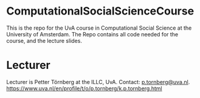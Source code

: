 # ComputationalSocialScienceCourse
This is the repo for the UvA course in Computational Social Science at the University of Amsterdam. The Repo contains all code needed for the course, and the lecture slides.

# Lecturer
Lecturer is Petter Törnberg at the ILLC, UvA. 
Contact: p.tornberg@uva.nl.
https://www.uva.nl/en/profile/t/o/p.tornberg/k.p.tornberg.html 
